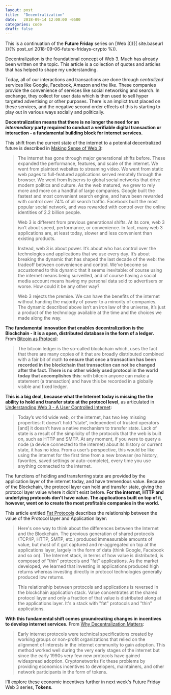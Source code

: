 ```yaml
---
layout: post
title:  "Decentralization"
date:   2018-09-14 12:00:00 -0500
categories: code
draft: false
---
```


This is a continuation of the **Future Friday** series on [Web 3]({{ site.baseurl }}{% post_url 2018-09-06-future-fridays-crypto %}). 

Decentralization is the foundational concept of Web 3. Much has already been written on the topic. This article is a collection of quotes and articles that has helped to shape my understanding. 

Today, all of our interactions and transactions are done through _centralized_ services like Google, Facebook, Amazon and the like. These companies provide the convenience of services like social networking and search. In exchange, they collect for user data which is then used to sell hyper targeted advertising or other purposes. There is an implict trust placed on these services, and the negative second order effects of this is starting to play out in various ways socially and politically.

**Decentralization means that there is no longer the need for an _intermediary_ party required to conduct a verifiable digital transaction or interaction - a fundamental building block for internet services.**

This shift from the current state of the internet to a potential decentralized future is described in [Making Sense of Web 3](https://medium.com/l4-media/making-sense-of-web-3-c1a9e74dcae):

> The internet has gone through major generational shifts before. These expanded the performance, features, and scale of the internet. We went from plaintext websites to streaming video. We went from static web pages to full-featured applications served remotely through the browser. We went from listservs to global social networks that drive modern politics and culture. As the web matured, we grew to rely more and more on a handful of large companies. Google built the fastest and most convenient search engine, and have been rewarded with control over 74% of all search traffic. Facebook built the most popular social network, and was rewarded with control over the online identities of 2.2 billion people. 
> 
> Web 3 is different from previous generational shifts. At its core, web 3 isn’t about speed, performance, or convenience. In fact, many web 3 applications are, at least today, slower and less convenient than existing products.
>
> Instead, web 3 is about power. It’s about who has control over the technologies and applications that we use every day. It’s about breaking the dynamic that has shaped the last decade of the web: the tradeoff between convenience and control. We’ve become so accustomed to this dynamic that it seems inevitable: of course using the internet means being surveilled, and of course having a social media account means having my personal data sold to advertisers or worse. How could it be any other way?
>
>Web 3 rejects the premise. We can have the benefits of the internet without handing the majority of power to a minority of companies. The dynamic described above isn’t an iron law of the universe, it’s just a product of the technology available at the time and the choices we made along the way.

**The fundamental innovation that enables decentralization is the Blockchain - it is a open, distributed database in the form of a ledger.** From [Bitcoin as Protocol](https://www.usv.com/blog/bitcoin-as-protocol):

> The bitcoin ledger is the so-called blockchain which, uses the fact that there are many copies of it that are broadly distributed combined with a fair bit of math **to ensure that once a transaction has been recorded in the blockchain that transaction can not be changed after the fact. There is no other widely used protocol in the world today that accomplishes this**: with bitcoin anyone can make a statement (a transaction) and have this be recorded in a globally visible and fixed ledger.

**This is a big deal, because what the Internet today is missing the the ability to hold and transfer state at the protocol level**, as articulated in [Understanding Web 3 - A User Controlled Internet](https://blog.coinbase.com/understanding-web-3-a-user-controlled-internet-a39c21cf83f3):

>Today’s world wide web, or the internet, has two key missing properties: It doesn’t hold “state”, independent of trusted operators [and] it doesn’t have a native mechanism to transfer state. Lack of state is a result of the simplicity of the protocols that the web is built on, such as HTTP and SMTP. At any moment, if you were to query a node (a device connected to the internet) about its history or current state, it has no idea. From a user’s perspective, this would be like using the internet for the first time from a new browser (no history, favorites, saved settings or auto-complete), every time you use anything connected to the internet. 

The functions of holding and transferring state are provided by the application layer of the internet today, and have tremendous value. Because of the Blockchain, the protocol layer can hold and transfer state, giving the protocol layer value where it didn't exist before. **For the internet, HTTP and underlying protocols don't have value. The applications built on top of it, however, went on to create the most profitable companies in the world.**

This article entitled [Fat Protocols](http://www.usv.com/blog/fat-protocols) describes the relationship between the value of the Protocol layer and Application layer:

> Here's one way to think about the differences between the Internet and the Blockchain. The previous generation of shared protocols (TCP/IP, HTTP, SMTP, etc.) produced immeasurable amounts of value, but most of it got captured and re-aggregated on top at the applications layer, largely in the form of data (think Google, Facebook and so on). The Internet stack, in terms of how value is distributed, is composed of "thin" protocols and "fat" applications. As the market developed, we learned that investing in applications produced high returns whereas investing directly in protocol technologies generally produced low returns. 
>
> This relationship between protocols and applications is reversed in the blockchain application stack. Value concentrates at the shared protocol layer and only a fraction of that value is distributed along at the applications layer. It's a stack with "fat" protocols and "thin" applications.

**With this fundamental shift comes groundreaking changes in incentives to develop internet services.** From [Why Decentralization Matters](https://medium.com/@cdixon/why-decentralization-matters-5e3f79f7638e):

> Early internet protocols were technical specifications created by working groups or non-profit organizations that relied on the alignment of interests in the internet community to gain adoption. This method worked well during the very early stages of the internet but since the early 1990s very few new protocols have gained widespread adoption. Cryptonetworks fix these problems by providing economics incentives to developers, maintainers, and other network participants in the form of tokens. 

I'll explore these economic incentives further in next week's Future Friday Web 3 series, **Tokens**. 